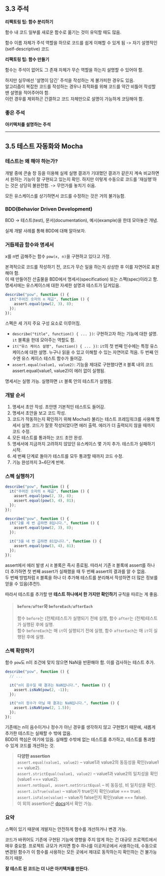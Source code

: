 ## 3.3 주석

**리팩토링 팁: 함수 분리하기**

함수 내 코드 일부를 새로운 함수로 옮기는 것이 유익할 때도 많음.

함수 이름 자체가 주석 역할을 하므로 코드를 쉽게 이해할 수 있게 됨 -> 자기 설명적인(self-descriptive) 코드

**리팩토링 팁: 함수 만들기**

함수는 주석이 없어도 그 존재 자체가 무슨 역할을 하는지 설명할 수 있어야 함.

하지만 실무에선 '설명이 담긴' 주석을 작성하는 게 불가피한 경우도 있음.  
알고리즘이 복잡한 코드를 작성하는 경우나 최적화를 위해 코드를 약간 비틀어 작성할 땐 설명을 적어주어야 함.  
이런 경우를 제외하곤 간결하고 코드 자체만으로 설명이 가능하게 코딩해야 함.

### 좋은 주석

**아키텍처를 설명하는 주석**

---

## 3.5 테스트 자동화와 Mocha

### 테스트는 왜 해야 하는가?

개발 중에 콘솔 창 등을 이용해 실제 실행 결과가 기대했던 결과가 같은지 계속 비교하면서 원하는 기능이 잘 구현되고 있는지 확인. 하지만 이렇게 수동으로 코드를 '재실행'하는 것은 상당히 불완전함. -> 무언가를 놓치기 쉬움.

모든 유스케이스를 상기하면서 코드를 수정하는 것은 거의 불가능함.

### BDD(Behavior Driven Development)

BDD -> 테스트(test), 문서(documentation), 예시(example)을 한데 모아놓은 개념.

실제 개발 사례를 통해 BDD에 대해 알아보자.

### 거듭제곱 함수와 명세서

x를 n번 곱해주는 함수 `pow(x, n)`을 구현하고 있다고 가정.

본격적으로 코드를 작성하기 전, 코드가 무슨 일을 하는지 상상한 후 이를 자연어로 표현해야 함.  
이 때 만들어진 산출물을 BDD에서 명세서(specification) 또는 스펙(spec)이라고 함.  
명세서에는 유스케이스에 대한 자세한 설명과 테스트가 담겨있음.

```js
describe("pow", function () {
  it("주어진 숫자의 n 제곱", function () {
    assert.equal(pow(2, 3), 8);
  });
});
```

스펙은 세 가지 주요 구성 요소로 이루어짐.

- `describe("title", function() { ... })`: 구현하고자 하는 기능에 대한 설명. `it` 블록을 한데 모아주는 역할도 함.
- `it("유스 케이스 설명", function() { ... })`: `it`의 첫 번째 인수에는 특정 유스케이스에 대한 설명. 누구나 읽을 수 있고 이해할 수 있는 자연어로 적음. 두 번째 인수엔 유스 케이스 테스트 함수가 들어감.
- `assert.equal(value1, value2)`: 기능을 제대로 구현했다면 it 블록 내의 코드 assert.equal(value1, value2)이 에러 없이 실행됨.

명세서는 실행 가능. 실행하면 `it` 블록 안의 테스트가 실행됨.

### 개발 순서

1. 명세서 초안 작성. 초안엔 기본적인 테스트도 들어감.
2. 명세서 초안을 보고 코드 작성.
3. 코드가 작동하는지 확인하기 위해 Mocha라 불리는 테스트 프레임워크를 사용해 명세서 실행. 코드가 잘못 작성되었다면 에러 출력. 에러가 더 출력되지 않을 때까지 코드 수정.
4. 모든 테스트를 통과하는 코드 초안 완성.
5. 명세서에 지금까지 고려하지 않았던 유스케이스 몇 가지 추가. 테스트가 실패하기 시작.
6. 세 번째 단계로 돌아가 테스트를 모두 통과할 때까지 코드 수정.
7. 기능 완성까지 3~6단계 반복.

### 스펙 실행하기

```js
describe("pow", function () {
  it("주어진 숫자의 n 제곱", function () {
    assert.equal(pow(2, 3), 8);
    assert.equal(pow(3, 4), 81);
  });
});
```

```js
describe("pow", function () {
  it("2를 세 번 곱하면 8입니다.", function () {
    assert.equal(pow(2, 3), 8);
  });

  it("3을 네 번 곱하면 81입니다.", function () {
    assert.equal(pow(3, 4), 81);
  });
});
```

assert에서 에러 발생 시 it 블록은 즉시 종료됨. 따라서 기존 it 블록에 assert를 하나 더 추가하면 첫 번째 assert가 실패했을 때 두 번째 assert의 결과를 알 수 없음.  
두 번째 방법처럼 it 블록을 하나 더 추가해 테스트를 분리해서 작성하면 더 많은 정보를 얻을 수 있음(추천!).

따라서 테스트를 추가할 땐 **테스트 하나에서 한 가지만 확인하기** 규칙을 따르는 게 좋음.

> #### **`before/after`와 `beforeEach/afterEach`**
>
> 함수 `before`는 (전체)테스트가 실행되기 전에 실행, 함수 `after`는 (전체)테스트가 실행된 후에 실행.  
> 함수 `beforeEach`는 매 `it`이 실행되기 전에 실행, 함수 `afterEach`는 매 `it`이 실행된 후에 실행.

### 스펙 확장하기

함수 `pow`도 n이 조건에 맞지 않으면 NaN을 반환해야 함. 이를 검사하는 테스트 추가.

```js
describe("pow", function () {
  // ...

  it("n이 음수일 때 결과는 NaN입니다.", function () {
    assert.isNaN(pow(2, -1));
  });

  it("n이 정수가 아닐 때 결과는 NaN입니다.", function () {
    assert.isNaN(pow(2, 1.5));
  });
});
```

기존에는 n이 음수이거나 정수가 아닌 경우를 생각하지 않고 구현했기 때문에, 새롭게 추가한 테스트는 실패할 수 밖에 없음.  
BDD의 핵심은 여기에 있음. 실패할 수밖에 없는 테스트를 추가하고, 테스트를 통과할 수 있게 코드를 개선하는 것.

> **다양한 assertion**  
> `assert.equal(value1, value2)` – value1과 value2의 동등성을 확인(value1 == value2).  
> `assert.strictEqual(value1, value2)` – value1과 value2의 일치성을 확인(value1 === value2).  
> `assert.notEqual, assert.notStrictEqual` – 비 동등성, 비 일치성을 확인.  
> `assert.isTrue(value)` – value가 true인지 확인(value === true).  
> `assert.isFalse(value)` – value가 false인지 확인(value === false).  
> 이 외의 assertion은 [docs](https://www.chaijs.com/api/assert/)에서 확인 가능.

### 요약

스펙이 있기 때문에 개발자는 안전하게 함수를 개선하거나 변경 가능.

코드가 바뀌어도 기존에 구현된 기능에 영향을 주지 않게 하는 건 대규모 프로젝트에서 매우 중요함. 프로젝트 규모가 커지면 함수 하나를 이곳저곳에서 사용하는데, 수동으로 변경된 함수가 이 함수를 사용하는 모든 곳에서 제대로 동작하는지 확인하는 건 불가능하기 때문.

**잘 테스트 된 코드는 더 나은 아키텍처를 만든다.**
